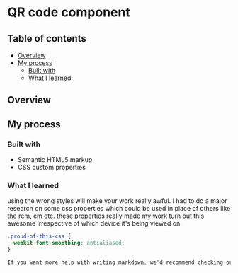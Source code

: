 # QR code component

## Table of contents

- [Overview](#overview)
- [My process](#my-process)
  - [Built with](#built-with)
  - [What I learned](#what-i-learned)

## Overview

## My process

### Built with

- Semantic HTML5 markup
- CSS custom properties


### What I learned

using the wrong styles will make your work really awful. I had to do a major research on some css properties which could be used in place of others like the rem, em etc. these properties really made my work turn out this awesome irrespective of which device it's being viewed on.

```css
.proud-of-this-css {
 -webkit-font-smoothing: antialiased;
}

If you want more help with writing markdown, we'd recommend checking out [The Markdown Guide](https://www.markdownguide.org/) to learn more.

